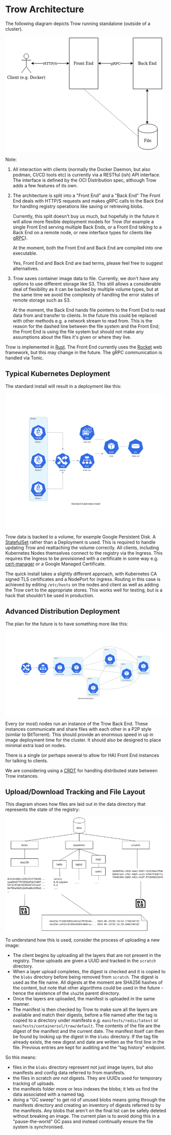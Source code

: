 # Trow Architecture

The following diagram depicts Trow running standalone (outside of a cluster).

![](diagrams/trow_arch.png)

Note:

 1. All interaction with clients (normally the Docker Daemon, but also podman, CI/CD tools etc) is
    currently via a RESTful (ish) API interface. The interface is defined by the OCI Distribution
    spec, although Trow adds a few features of its own.

 2. The architecture is split into a "Front End" and a "Back End" The Front End deals with HTTP/S
    requests and makes gRPC calls to the Back End for handling registry operations like saving or
    retrieving blobs. 

    Currently, this split doesn't buy us much, but hopefully in the future it will allow more
    flexible deployment models for Trow (for example a single Front End serving multiple Back Ends,
    or a Front End talking to a Back End on a remote node, or new interface types for clients like
    [gRPC](https://www.grpc.io/)).
    
    At the moment, both the Front End and Back End are compiled into one executable. 

    Yes, Front End and Back End are bad terms, please feel free to suggest alternatives.

 3. Trow saves container image data to file. Currently, we don't have any options to use different
    storage like S3. This still allows a considerable deal of flexibility as it can be backed by
    multiple volume types, but at the same time we avoid the complexity of handling the error states
    of remote storage such as S3. 

    At the moment, the Back End hands file pointers to the Front End to read data from and transfer
    to clients. In the future this could be replaced with other methods e.g. a network stream to
    read from. This is the reason for the dashed line between the file system and the Front End; the
    Front End is using the file system but should not make any assumptions about the files it's
    given or where they live.

Trow is implemented in [Rust](https://www.rust-lang.org/). The Front End currently uses the
[Rocket](https://rocket.rs/) web framework, but this may change in the future. The gRPC
communication is handled via Tonic. 

## Typical Kubernetes Deployment

The standard install will result in a deployment like this:

![](diagrams/standard_kubernetes_install.png)

Trow data is backed to a volume, for example Google Persistent Disk. A
[StatefulSet](https://kubernetes.io/docs/concepts/workloads/controllers/statefulset/) rather than a
Deployment is used. This is required to handle updating Trow and reattaching the volume correctly.
All clients, including Kubernetes Nodes themselves connect to the registry via the Ingress. This
requires the Ingress to be provisioned with a certificate in some way e.g.
[cert-manager](https://cert-manager.io/) or a Google Managed Certificate.

The quick install takes a slightly different approach, with Kubernetes CA signed TLS certificates
and a NodePort for ingress.  Routing in this case is achieved by editing `/etc/hosts` on the nodes
and client as well as adding the Trow cert to the appropriate stores. This works well for testing,
but is a hack that shouldn't be used in production.

## Advanced Distribution Deployment

The plan for the future is to have something more like this:

![](diagrams/advanced_distribution.png)

Every (or most) nodes run an instance of the Trow Back End. These instances communicate and share
files with each other in a P2P style (similar to BitTorrent). This should provide an enormous speed
in up in image deployment time for the cluster. It should also be designed to place minimal extra
load on nodes.

There is a single (or perhaps several to allow for HA) Front End instances for talking to clients. 

We are considering using a [CRDT](https://en.wikipedia.org/wiki/Conflict-free_replicated_data_type)
for handling distributed state between Trow instances.

## Upload/Download Tracking and File Layout

This diagram shows how files are laid out in the data directory that represents the state of the
registry:

![](diagrams/trow_fs.png)

To understand how this is used, consider the process of uploading a new image:

 - The client begins by uploading all the layers that are not present in the registry. These uploads
   are given a UUID and tracked in the `scratch` directory. 
 - When a layer upload completes, the digest is checked and it is copied to the `blobs` directory
   before being removed from `scratch`. The digest is used as the file name. All digests at the
   moment are SHA256 hashes of the content, but note that other algorithms could be used in the
   future - hence the existence of the `sha256` parent directory.  
 - Once the layers are uploaded, the manifest is uploaded in the same manner. 
 - The manifest is then checked by Trow to make sure all the layers are available and match their
   digests, before a file named after the tag is copied to a directory under manifests e.g.
   `manifests/redis/latest` or `manifests/containersol/trow/default`. The contents of the file are
   the digest of the manifest and the current date. The manifest itself can then be found by looking
   up the digest in the `blobs` directory. If the tag file already exists, the new digest and date
   are written as the first line in the file. Previous entries are kept for auditing and the "tag
   history" endpoint.

So this means:

 - files in the `blobs` directory represent not just image layers, but also manifests and config
   data referred to from manifests.
 - the files in scratch _are not_ digests. They are UUIDs used for temporary tracking of uploads.
 - the manifests folder more or less indexes the blobs; it lets us find the data associated with a
   named tag.
 - doing a "GC sweep" to get rid of unused blobs means going through the manifests directory and
   creating an inventory of digests referred to by the manifests. Any blobs that aren't on the final
   list can be safely deleted without breaking an image. The current plan is to avoid doing this in
   a "pause-the-world" GC pass and instead continually ensure the file system is synchronised.

